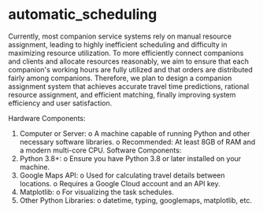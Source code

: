 # automatic_scheduling
Currently, most companion service systems rely on manual resource assignment, leading to highly inefficient scheduling and difficulty in maximizing resource utilization. To more efficiently connect companions and clients and allocate resources reasonably, we aim to ensure that each companion's working hours are fully utilized and that orders are distributed fairly among companions. Therefore, we plan to design a companion assignment system that achieves accurate travel time predictions, rational resource assignment, and efficient matching, finally improving system efficiency and user satisfaction.

Hardware Components:
1.	Computer or Server:
o	A machine capable of running Python and other necessary software libraries.
o	Recommended: At least 8GB of RAM and a modern multi-core CPU.
Software Components:
1.	Python 3.8+:
o	Ensure you have Python 3.8 or later installed on your machine.
2.	Google Maps API:
o	Used for calculating travel details between locations.
o	Requires a Google Cloud account and an API key.
3.	Matplotlib:
o	For visualizing the task schedules.
4.	Other Python Libraries:
o	datetime, typing, googlemaps, matplotlib, etc.
